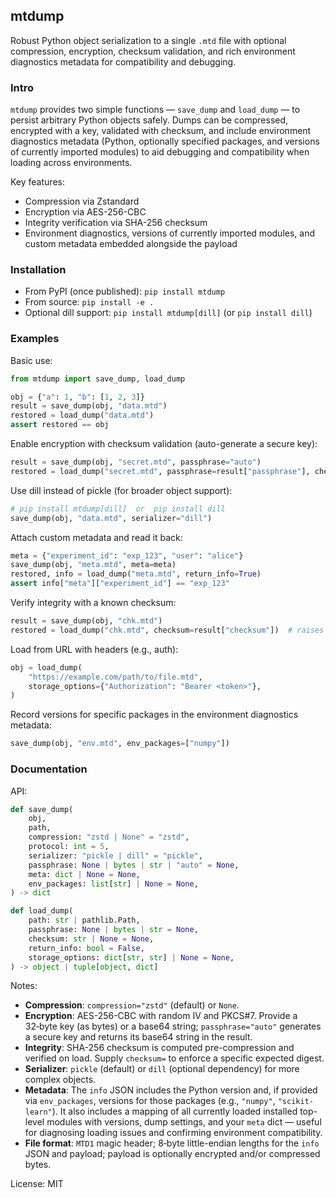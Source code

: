 ## mtdump

Robust Python object serialization to a single `.mtd` file with optional compression, encryption, checksum validation, and rich environment diagnostics metadata for compatibility and debugging.

### Intro

`mtdump` provides two simple functions — `save_dump` and `load_dump` — to persist arbitrary Python objects safely. Dumps can be compressed, encrypted with a key, validated with checksum, and include environment diagnostics metadata (Python, optionally specified packages, and versions of currently imported modules) to aid debugging and compatibility when loading across environments.

Key features:

- Compression via Zstandard
- Encryption via AES-256-CBC
- Integrity verification via SHA-256 checksum
- Environment diagnostics, versions of currently imported modules, and custom metadata embedded alongside the payload

### Installation

- From PyPI (once published): `pip install mtdump`
- From source: `pip install -e .`
- Optional dill support: `pip install mtdump[dill]` (or `pip install dill`)

### Examples

Basic use:

```python
from mtdump import save_dump, load_dump

obj = {"a": 1, "b": [1, 2, 3]}
result = save_dump(obj, "data.mtd")
restored = load_dump("data.mtd")
assert restored == obj
```

Enable encryption with checksum validation (auto-generate a secure key):

```python
result = save_dump(obj, "secret.mtd", passphrase="auto")
restored = load_dump("secret.mtd", passphrase=result["passphrase"], checksum=result["checksum"])  # base64 key; validates SHA-256
```

Use dill instead of pickle (for broader object support):

```python
# pip install mtdump[dill]  or  pip install dill
save_dump(obj, "data.mtd", serializer="dill")
```

Attach custom metadata and read it back:

```python
meta = {"experiment_id": "exp_123", "user": "alice"}
save_dump(obj, "meta.mtd", meta=meta)
restored, info = load_dump("meta.mtd", return_info=True)
assert info["meta"]["experiment_id"] == "exp_123"
```

Verify integrity with a known checksum:

```python
result = save_dump(obj, "chk.mtd")
restored = load_dump("chk.mtd", checksum=result["checksum"])  # raises if mismatch
```

Load from URL with headers (e.g., auth):

```python
obj = load_dump(
    "https://example.com/path/to/file.mtd",
    storage_options={"Authorization": "Bearer <token>"},
)
```

Record versions for specific packages in the environment diagnostics metadata:

```python
save_dump(obj, "env.mtd", env_packages=["numpy"])
```

### Documentation

API:

```python
def save_dump(
    obj,
    path,
    compression: "zstd | None" = "zstd",
    protocol: int = 5,
    serializer: "pickle | dill" = "pickle",
    passphrase: None | bytes | str | "auto" = None,
    meta: dict | None = None,
    env_packages: list[str] | None = None,
) -> dict

def load_dump(
    path: str | pathlib.Path,
    passphrase: None | bytes | str = None,
    checksum: str | None = None,
    return_info: bool = False,
    storage_options: dict[str, str] | None = None,
) -> object | tuple[object, dict]
```

Notes:

- **Compression**: `compression="zstd"` (default) or `None`.
- **Encryption**: AES-256-CBC with random IV and PKCS#7. Provide a 32‑byte key (as bytes) or a base64 string; `passphrase="auto"` generates a secure key and returns its base64 string in the result.
- **Integrity**: SHA-256 checksum is computed pre-compression and verified on load. Supply `checksum=` to enforce a specific expected digest.
- **Serializer**: `pickle` (default) or `dill` (optional dependency) for more complex objects.
- **Metadata**: The `info` JSON includes the Python version and, if provided via `env_packages`, versions for those packages (e.g., `"numpy"`, `"scikit-learn"`). It also includes a mapping of all currently loaded installed top-level modules with versions, dump settings, and your `meta` dict — useful for diagnosing loading issues and confirming environment compatibility.
- **File format**: `MTD1` magic header; 8‑byte little-endian lengths for the `info` JSON and payload; payload is optionally encrypted and/or compressed bytes.

License: MIT
